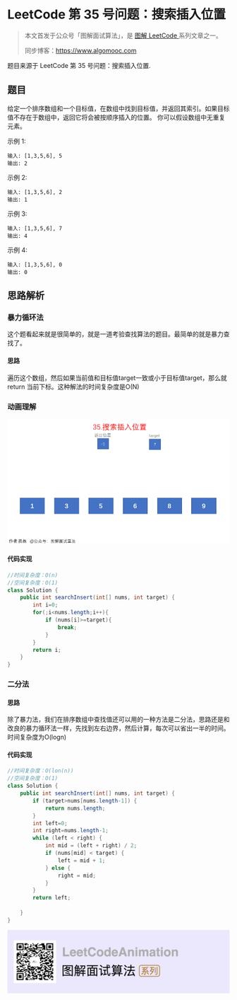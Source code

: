 # LeetCode 第 35 号问题：搜索插入位置

> 本文首发于公众号「图解面试算法」，是 [图解 LeetCode ](<https://github.com/MisterBooo/LeetCodeAnimation>) 系列文章之一。
>
> 同步博客：https://www.algomooc.com

题目来源于 LeetCode 第 35 号问题：搜索插入位置. 

## 题目

给定一个排序数组和一个目标值，在数组中找到目标值，并返回其索引。如果目标值不存在于数组中，返回它将会被按顺序插入的位置。
你可以假设数组中无重复元素。


示例 1:

```
输入: [1,3,5,6], 5
输出: 2
```

示例 2:


```
输入: [1,3,5,6], 2
输出: 1
```

示例 3:


```
输入: [1,3,5,6], 7
输出: 4
```


示例 4:


```
输入: [1,3,5,6], 0
输出: 0
```



## 思路解析

### 暴力循环法

这个题看起来就是很简单的，就是一道考验查找算法的题目。最简单的就是暴力查找了。

#### 思路

遍历这个数组，然后如果当前值和目标值target一致或小于目标值target，那么就return 当前下标。这种解法的时间复杂度是O(N)

###  动画理解

![](../Animation/暴力查找.gif)

#### 代码实现


```java
//时间复杂度：O(n)
//空间复杂度：O(1)
class Solution {
    public int searchInsert(int[] nums, int target) {
        int i=0;
        for(;i<nums.length;i++){
            if (nums[i]>=target){
                break;
            }
        }
        return i;
    }
}
```

### 二分法

#### 思路

除了暴力法，我们在排序数组中查找值还可以用的一种方法是二分法，思路还是和改良的暴力循环法一样，先找到左右边界，然后计算，每次可以省出一半的时间。时间复杂度为O(logn)

#### 代码实现

```java
//时间复杂度：O(lon(n))
//空间复杂度：O(1)
class Solution {
    public int searchInsert(int[] nums, int target) {
        if (target>nums[nums.length-1]) {
            return nums.length;
        }
        int left=0;
        int right=nums.length-1;
        while (left < right) {
            int mid = (left + right) / 2;
            if (nums[mid] < target) {
                left = mid + 1;
            } else {
                right = mid;
            }
        }
        return left;

    }
}
```
 ![](../../Pictures/qrcode.jpg)